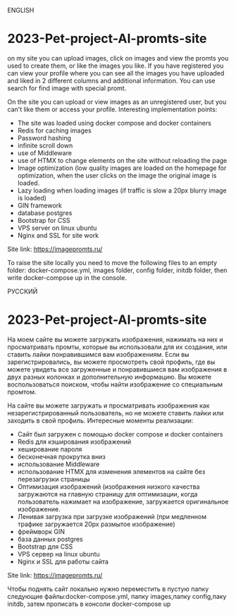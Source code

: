 ENGLISH
# 2023-Pet-project-AI-promts-site
on my site you can upload images, click on images and view the promts you used to create them, or like the images you like. If you have registered you can view your profile where you can see all the images you have uploaded and liked in 2 different columns and additional information. You can use search for find image with special promt.

On the site you can upload or view images as an unregistered user, but you can't like them or access your profile.
Interesting implementation points:
- The site was loaded using docker compose and docker containers
- Redis for caching images
- Password hashing
- infinite scroll down
- use of Middleware 
- use of HTMX to change elements on the site without reloading the page
- Image optimization (low quality images are loaded on the homepage for optimization, when the user clicks on the image the original image is loaded.
- Lazy loading when loading images (if traffic is slow a 20px blurry image is loaded)
- GIN framework 
- database postgres 
- Bootstrap for CSS
- VPS server on linux ubuntu
- Nginx and SSL for site work

Site link: https://imagepromts.ru/

To raise the site locally you need to move the following files to an empty folder: docker-compose.yml, images folder, config folder, initdb folder, then write docker-compose up in the console.

РУССКИЙ
# 2023-Pet-project-AI-promts-site
На моем сайте вы можете загружать изображения, нажимать на них и просматривать промты, которые вы использовали для их создания, или ставить лайки понравившимся вам изображениям. Если вы зарегистрировались, вы можете просмотреть свой профиль, где вы можете увидеть все загруженные и понравившиеся вам изображения в двух разных колонках и дополнительную информацию. Вы можете воспользоваться поиском, чтобы найти изображение со специальным промтом.

На сайте вы можете загружать и просматривать изображения как незарегистрированный пользователь, но не можете ставить лайки или заходить в свой профиль.
Интересные моменты реализации:
- Сайт был загружен с помощью docker compose и docker containers
- Redis для кэширования изображений
- хеширование пароля
- бесконечная прокрутка вниз
- использование Middleware 
- использование HTMX для изменения элементов на сайте без перезагрузки страницы
- Оптимизация изображений (изображения низкого качества загружаются на главную страницу для оптимизации, когда пользователь нажимает на изображение, загружается оригинальное изображение.
- Ленивая загрузка при загрузке изображений (при медленном трафике загружается 20px размытое изображение)
- фреймворк GIN 
- база данных postgres 
- Bootstrap для CSS
- VPS сервер на linux ubuntu
- Nginx и SSL для работы сайта

Site link: https://imagepromts.ru/

Чтобы поднять сайт локально нужно переместить в пустую папку следующие файлы:docker-compose.yml, папку images,папку config,паку initdb, затем прописать в консоли docker-compose up
